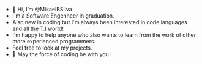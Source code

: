 - 👋 Hi, I’m @MikaelBSilva
- I´m a Software Engenneer in graduation.
- Also new in coding but i´m always been interested in code languages and all the T.I world!
- I'm happy to help anyone who also wants to learn from the work of other more experienced programmers.
- Feel free to look at my projects. 
- 🤚 May the force of coding be with you ! 



